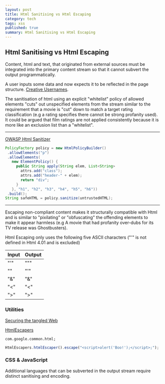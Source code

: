 ```yaml
---
layout: post
title: Html Sanitising vs Html Escaping
category: tech
tags: xss
published: true
summary: Html Sanitising vs Html Escaping
---
```


## Html Sanitising vs Html Escaping

Content, html and text, that originated from external sources must be integrated into the primary content stream so that it cannot subvert the output programmatically.

A user inputs some data and now expects it to be reflected in the page structure. [Creative Usernames](https://labs.spotify.com/2013/06/18/creative-usernames).

The sanitisation of html using an explicit "whitelist" policy of allowed elements "cuts" out unspecified elements from the stream similar to the requirement that a movie is "cut" down to match a target rating classification (e.g a rating specifies there cannot be strong profanity used). It could be argued that film ratings are not applied consistently because it is more like an exclusion list than a "whitelist".

---

[OWASP Html Sanitizer](https://www.owasp.org/index.php/OWASP_Java_HTML_Sanitizer_Project#tab=Main)

~~~ java
PolicyFactory policy = new HtmlPolicyBuilder()
 .allowElements("p")
 .allowElements(
   new ElementPolicy() {
     public String apply(String elem, List<String> 
       attrs.add("class");
       attrs.add("header-" + elem);
       return "div";
     }
   }, "h1", "h2", "h3", "h4", "h5", "h6"))
 .build();
String safeHTML = policy.sanitize(untrustedHTML);
~~~

---

Escaping non-compliant content makes it structurally compatible with Html and is similar to "pixilating" or "obfuscating" the offending elements to make it appear harmless (e.g A movie that had profanity over-dubs for its TV release was Ghostbusters).

Html Escaping only uses the following five ASCII characters ("&apos;" is not defined in Html 4.01 and is excluded)

|Input  | Output
|-------|----------
| "'"   | "&quot;" |
| "\"   |"&#39;"   |
| "&"   | "&amp;"  |
| "<"   | "&lt;"   |
| ">"   | "&gt;"   |

### Utilities

[Securing the tangled Web](http://queue.acm.org/detail.cfm?id=2663760)

[HtmlEscapers](http://docs.guava-libraries.googlecode.com/git/javadoc/com/google/common/html/HtmlEscapers.html)

~~~
com.google.common.html;
~~~

~~~ javascript
HtmlEscapers.htmlEscaper().escape("<script>alert('Boo!');</script>;");
~~~

### CSS & JavaScript

Additional languages that can be subverted in the output stream require distinct sanitising and encoding.

